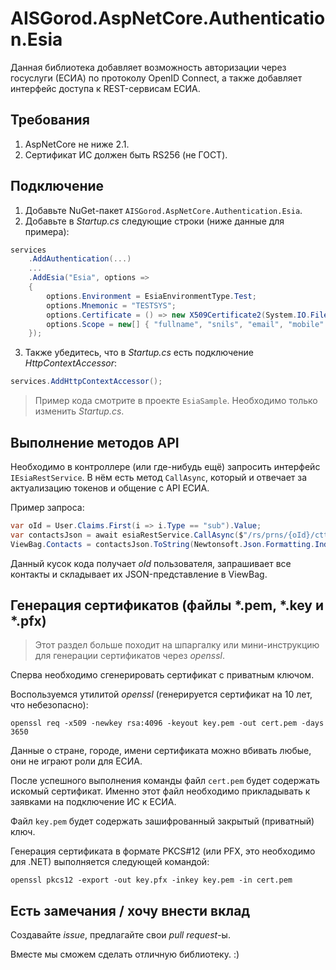 # AISGorod.AspNetCore.Authentication.Esia

Данная библиотека добавляет возможность авторизации через госуслуги (ЕСИА) по протоколу OpenID Connect, а также добавляет интерфейс доступа к REST-сервисам ЕСИА.

## Требования

1. AspNetCore не ниже 2.1.
2. Сертификат ИС должен быть RS256 (не ГОСТ).

## Подключение

1. Добавьте NuGet-пакет `AISGorod.AspNetCore.Authentication.Esia`.
2. Добавьте в _Startup.cs_ следующие строки (ниже данные для примера):
```csharp
services
    .AddAuthentication(...)
    ...
    .AddEsia("Esia", options =>
    {
        options.Environment = EsiaEnvironmentType.Test;
        options.Mnemonic = "TESTSYS";
        options.Certificate = () => new X509Certificate2(System.IO.File.ReadAllBytes(@"c:\cert.pfx"), "");
        options.Scope = new[] { "fullname", "snils", "email", "mobile" };
    });
```
3. Также убедитесь, что в _Startup.cs_ есть подключение _HttpContextAccessor_:
```csharp
services.AddHttpContextAccessor();
```

> Пример кода смотрите в проекте `EsiaSample`.
> Необходимо только изменить _Startup.cs_.

## Выполнение методов API

Необходимо в контроллере (или где-нибудь ещё) запросить интерфейс `IEsiaRestService`.
В нём есть метод `CallAsync`, который и отвечает за актуализацию токенов и общение с API ЕСИА.

Пример запроса:
```csharp
var oId = User.Claims.First(i => i.Type == "sub").Value;
var contactsJson = await esiaRestService.CallAsync($"/rs/prns/{oId}/ctts?embed=(elements)", HttpMethod.Get);
ViewBag.Contacts = contactsJson.ToString(Newtonsoft.Json.Formatting.Indented);
```
Данный кусок кода получает _oId_ пользователя, запрашивает все контакты и складывает их JSON-представление в ViewBag.

## Генерация сертификатов (файлы *.pem, *.key и *.pfx)

> Этот раздел больше походит на шпаргалку или мини-инструкцию для генерации сертификатов через _openssl_.

Сперва необходимо сгенерировать сертификат с приватным ключом.

Воспользуемся утилитой _openssl_ (генерируется сертификат на 10 лет, что небезопасно):
```
openssl req -x509 -newkey rsa:4096 -keyout key.pem -out cert.pem -days 3650
```

Данные о стране, городе, имени сертификата можно вбивать любые, они не играют роли для ЕСИА. 

После успешного выполнения команды файл `cert.pem` будет содержать искомый сертификат.
Именно этот файл необходимо прикладывать к заявками на подключение ИС к ЕСИА.

Файл `key.pem` будет содержать зашифрованный закрытый (приватный) ключ.

Генерация сертификата в формате PKCS#12 (или PFX, это необходимо для .NET) выполняется следующей командой:

```
openssl pkcs12 -export -out key.pfx -inkey key.pem -in cert.pem
```

## Есть замечания / хочу внести вклад

Создавайте _issue_, предлагайте свои _pull request_-ы.

Вместе мы сможем сделать отличную библиотеку. :)
